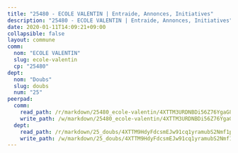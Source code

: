 ```yaml
---
title: "25480 - ECOLE VALENTIN | Entraide, Annonces, Initiatives"
description: "25480 - ECOLE VALENTIN | Entraide, Annonces, Initiatives"
date: 2020-01-11T14:09:21+09:00
collapsible: false
layout: commune
comm:
  nom: "ECOLE VALENTIN"
  slug: ecole-valentin
  cp: "25480"
dept:
  nom: "Doubs"
  slug: doubs
  num: "25"
peerpad:
  comm:
    read_path: /r/markdown/25480_ecole-valentin/4XTTM3URDNBDi56Z76YgaG8stRaB699vNGLSdhkwxCxoYACxT
    write_path: /w/markdown/25480_ecole-valentin/4XTTM3URDNBDi56Z76YgaG8stRaB699vNGLSdhkwxCxoYACxT-K3TgUiKweYJjgbsHy4gUYXL4YrT7EuTFUQrtDxYjd8L1cJqpdUMJQgqTmiuAmiKhMwgN7QoCQgMhHpv2PMknukwvavaopJs6dYGuyULj4npCF14FVuGUgPmipikQLS8comB2f6Vh
  dept:
    read_path: /r/markdown/25_doubs/4XTTM9HdyFdcsmEJw91cq1yramubS2Nmf1ps2s84xcMxY74Zv
    write_path: /w/markdown/25_doubs/4XTTM9HdyFdcsmEJw91cq1yramubS2Nmf1ps2s84xcMxY74Zv-K3TgURza6A4QY75MscA2g52nUX9tjMQaHW9mgBSgyRKNNp3M6gkaXA9iDDtpbSx22mTSZbQLYS1izbwsznz8e9u5BERCmGKxZ379xV2nAaDe1bGyxrjytc7G1EcbGtknRFYQ1Lxp
---
```


